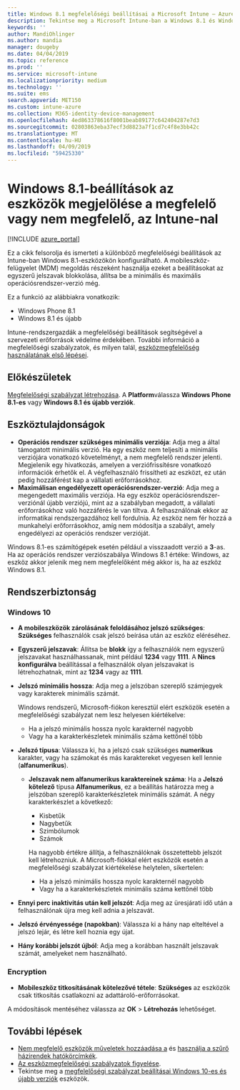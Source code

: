 ```yaml
---
title: Windows 8.1 megfelelőségi beállításai a Microsoft Intune – Azure |} A Microsoft Docs
description: Tekintse meg a Microsoft Intune-ban a Windows 8.1 és Windows Phone 8.1-es eszközök megfelelőségi beállításakor használható beállításokról. A minimális és maximális operációs rendszeren, jelszóra és hosszát, a megfelelőség ellenőrzése az adattárolási és további titkosítást.
keywords: ''
author: MandiOhlinger
ms.author: mandia
manager: dougeby
ms.date: 04/04/2019
ms.topic: reference
ms.prod: ''
ms.service: microsoft-intune
ms.localizationpriority: medium
ms.technology: ''
ms.suite: ems
search.appverid: MET150
ms.custom: intune-azure
ms.collection: M365-identity-device-management
ms.openlocfilehash: 4ed863378616f8001beab89177c642404287e7d3
ms.sourcegitcommit: 02803863eba37ecf3d8823a7f1cd7c4f8e3bb42c
ms.translationtype: MT
ms.contentlocale: hu-HU
ms.lasthandoff: 04/09/2019
ms.locfileid: "59425330"
---
```

# <a name="windows-81-settings-to-mark-devices-as-compliant-or-not-compliant-using-intune"></a>Windows 8.1-beállítások az eszközök megjelölése a megfelelő vagy nem megfelelő, az Intune-nal

[!INCLUDE [azure_portal](./includes/azure_portal.md)]

Ez a cikk felsorolja és ismerteti a különböző megfelelőségi beállítások az Intune-ban Windows 8.1-eszközökön konfigurálható. A mobileszköz-felügyelet (MDM) megoldás részeként használja ezeket a beállításokat az egyszerű jelszavak blokkolása, állítsa be a minimális és maximális operációsrendszer-verzió még.

Ez a funkció az alábbiakra vonatkozik:

- Windows Phone 8.1
- Windows 8.1 és újabb

Intune-rendszergazdák a megfelelőségi beállítások segítségével a szervezeti erőforrások védelme érdekében. További információ a megfelelőségi szabályzatok, és milyen talál, [eszközmegfelelőség használatának első lépései](device-compliance-get-started.md).

## <a name="before-you-begin"></a>Előkészületek

[Megfelelőségi szabályzat létrehozása](create-compliance-policy.md#create-the-policy). A **Platform**válassza **Windows Phone 8.1-es** vagy **Windows 8.1 és újabb verziók**.

## <a name="device-properties"></a>Eszköztulajdonságok

- **Operációs rendszer szükséges minimális verziója**: Adja meg a által támogatott minimális verzió. Ha egy eszköz nem teljesíti a minimális verziójára vonatkozó követelményt, a nem megfelelő rendszer jelenti. Megjelenik egy hivatkozás, amelyen a verziófrissítésre vonatkozó információk érhetők el. A végfelhasználó frissítheti az eszközt, ez után pedig hozzáférést kap a vállalati erőforrásokhoz.
- **Maximálisan engedélyezett operációsrendszer-verzió**: Adja meg a megengedett maximális verziója. Ha egy eszköz operációsrendszer-verziónál újabb verziójú, mint az a szabályban megadott, a vállalati erőforrásokhoz való hozzáférés le van tiltva. A felhasználónak ekkor az informatikai rendszergazdához kell fordulnia. Az eszköz nem fér hozzá a munkahelyi erőforrásokhoz, amíg nem módosítja a szabályt, amely engedélyezi az operációs rendszer verzióját.

Windows 8.1-es számítógépek esetén például a visszaadott verzió a **3**-as. Ha az operációs rendszer verziószabálya Windows 8.1 értéke: Windows, az eszköz akkor jelenik meg nem megfelelőként még akkor is, ha az eszköz Windows 8.1.

## <a name="system-security"></a>Rendszerbiztonság

### <a name="password"></a>Windows 10

- **A mobileszközök zárolásának feloldásához jelszó szükséges**: **Szükséges** felhasználók csak jelszó beírása után az eszköz eléréséhez.
- **Egyszerű jelszavak**: Állítsa be **blokk** így a felhasználók nem egyszerű jelszavakat használhassanak, mint például **1234** vagy **1111**. A **Nincs konfigurálva** beállítással a felhasználók olyan jelszavakat is létrehozhatnak, mint az **1234** vagy az **1111**.
- **Jelszó minimális hossza**: Adja meg a jelszóban szereplő számjegyek vagy karakterek minimális számát.

  Windows rendszerű, Microsoft-fiókon keresztül elért eszközök esetén a megfelelőségi szabályzat nem lesz helyesen kiértékelve:
  - Ha a jelszó minimális hossza nyolc karakternél nagyobb
  - Vagy ha a karakterkészletek minimális száma kettőnél több

- **Jelszó típusa**: Válassza ki, ha a jelszó csak szükséges **numerikus** karakter, vagy ha számokat és más karaktereket vegyesen kell lennie (**alfanumerikus**).
  
  - **Jelszavak nem alfanumerikus karaktereinek száma**: Ha a **Jelszó kötelező** típusa **Alfanumerikus**, ez a beállítás határozza meg a jelszóban szereplő karakterkészletek minimális számát. A négy karakterkészlet a következő:
    - Kisbetűk
    - Nagybetűk
    - Szimbólumok
    - Számok

    Ha nagyobb értékre állítja, a felhasználóknak összetettebb jelszót kell létrehozniuk. A Microsoft-fiókkal elért eszközök esetén a megfelelőségi szabályzat kiértékelése helytelen, sikertelen:

    - Ha a jelszó minimális hossza nyolc karakternél nagyobb
    - Vagy ha a karakterkészletek minimális száma kettőnél több

- **Ennyi perc inaktivitás után kell jelszót**: Adja meg az üresjárati idő után a felhasználónak újra meg kell adnia a jelszavát.
- **Jelszó érvényessége (napokban)**: Válassza ki a hány nap elteltével a jelszó lejár, és létre kell hoznia egy újat.
- **Hány korábbi jelszót újból**: Adja meg a korábban használt jelszavak számát, amelyeket nem használható.

### <a name="encryption"></a>Encryption

- **Mobileszköz titkosításának kötelezővé tétele**: **Szükséges** az eszközök csak titkosítás csatlakozni az adattároló-erőforrásokat.

A módosítások mentéséhez válassza az **OK** > **Létrehozás** lehetőséget.

## <a name="next-steps"></a>További lépések

- [Nem megfelelő eszközök műveletek hozzáadása a](actions-for-noncompliance.md) és [használja a szűrő házirendek hatókörcímkék](scope-tags.md).
- [Az eszközmegfelelőségi szabályzatok figyelése](compliance-policy-monitor.md).
- Tekintse meg a [megfelelőségi szabályzat beállításai Windows 10-es és újabb verziók](compliance-policy-create-windows.md) eszközök.